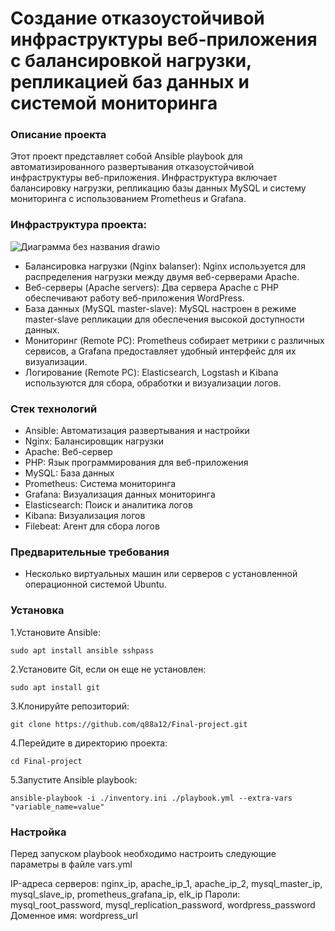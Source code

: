 # Создание отказоустойчивой инфраструктуры веб-приложения с балансировкой нагрузки, репликацией баз данных и системой мониторинга

### Описание проекта
Этот проект представляет собой Ansible playbook для автоматизированного развертывания отказоустойчивой инфраструктуры веб-приложения. Инфраструктура включает балансировку нагрузки, репликацию базы данных MySQL и систему мониторинга с использованием Prometheus и Grafana.

### Инфраструктура проекта:
![Диаграмма без названия drawio](https://github.com/user-attachments/assets/8ab4bd73-1b81-4475-8b05-953166d9c29a)

- Балансировка нагрузки (Nginx balanser): Nginx используется для распределения нагрузки между двумя веб-серверами Apache.
- Веб-серверы (Apache servers): Два сервера Apache с PHP обеспечивают работу веб-приложения WordPress.
- База данных (MySQL master-slave): MySQL настроен в режиме master-slave репликации для обеспечения высокой доступности данных.
- Мониторинг (Remote PC): Prometheus собирает метрики с различных сервисов, а Grafana предоставляет удобный интерфейс для их визуализации.
- Логирование (Remote PC): Elasticsearch, Logstash и Kibana используются для сбора, обработки и визуализации логов.

### Стек технологий

- Ansible: Автоматизация развертывания и настройки
- Nginx: Балансировщик нагрузки
- Apache: Веб-сервер
- PHP: Язык программирования для веб-приложения
- MySQL: База данных
- Prometheus: Система мониторинга
- Grafana: Визуализация данных мониторинга
- Elasticsearch: Поиск и аналитика логов
- Kibana: Визуализация логов
- Filebeat: Агент для сбора логов

### Предварительные требования
- Несколько виртуальных машин или серверов с установленной операционной системой Ubuntu.


### Установка
1.Установите Ansible:

    sudo apt install ansible sshpass

2.Установите Git, если он еще не установлен:

    sudo apt install git
    
3.Клонируйте репозиторий:

    git clone https://github.com/q88a12/Final-project.git

4.Перейдите в директорию проекта:

    cd Final-project

5.Запустите Ansible playbook:

    ansible-playbook -i ./inventory.ini ./playbook.yml --extra-vars "variable_name=value"

### Настройка
Перед запуском playbook необходимо настроить следующие параметры в файле vars.yml

IP-адреса серверов: nginx_ip, apache_ip_1, apache_ip_2, mysql_master_ip, mysql_slave_ip, prometheus_grafana_ip, elk_ip
Пароли: mysql_root_password, mysql_replication_password, wordpress_password
Доменное имя: wordpress_url

